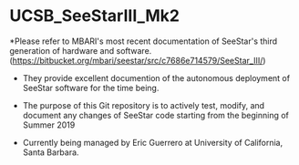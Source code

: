 # UCSB_SeeStarIII_Mk2

*Please refer to MBARI's most recent documentation of SeeStar's third generation of hardware and software. 
  (https://bitbucket.org/mbari/seestar/src/c7686e714579/SeeStar_III/)
- They provide excellent documention of the autonomous deployment of SeeStar software for the time being.  

- The purpose of this Git repository is to actively test, modify, and document any changes of SeeStar code starting from the beginning of   Summer 2019

* Currently being managed by Eric Guerrero at University of California, Santa Barbara. 

